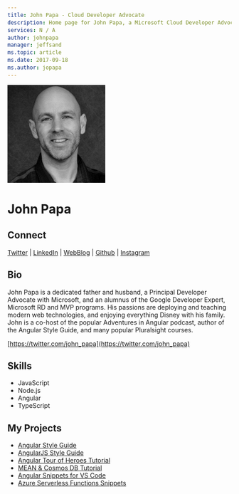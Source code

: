 ```yaml
---
title: John Papa - Cloud Developer Advocate
description: Home page for John Papa, a Microsoft Cloud Developer Advocate
services: N / A
author: johnpapa
manager: jeffsand
ms.topic: article
ms.date: 2017-09-18
ms.author: jopapa
---
```


![Image of John Papa](media/profiles/john-papa.png)

# John Papa


## Connect
[Twitter](https://twitter.com/john_papa) | [LinkedIn](https://linkedin.com/in/papajohn) | [WebBlog](https://johnpapa.net) | [Github](https://github.com/johnpapa) | [Instagram](https://www.instagram.com/thejohnpapa)

## Bio

John Papa is a dedicated father and husband, a Principal Developer Advocate with Microsoft, and an alumnus of the Google Developer Expert, Microsoft RD and MVP programs. His passions are deploying and teaching modern web technologies, and enjoying everything Disney with his family. John is a co-host of the popular Adventures in Angular podcast, author of the Angular Style Guide, and many popular Pluralsight courses.

[https://twitter.com/john_papa](https://twitter.com/john_papa) 

## Skills

* JavaScript
* Node.js
* Angular
* TypeScript

## My Projects

* [Angular Style Guide](https://angular.io/guide/styleguide)
* [AngularJS Style Guide](http://jpapa.me/a1styleguide)
* [Angular Tour of Heroes Tutorial](http://jpapa.me/angulartoh)
* [MEAN & Cosmos DB Tutorial](https://docs.microsoft.com/en-us/azure/cosmos-db/tutorial-develop-mongodb-nodejs)
* [Angular Snippets for VS Code](http://jpapa.me/asnippets)
* [Azure Serverless Functions Snippets](http://jpapa.me/serverlessfunc)


